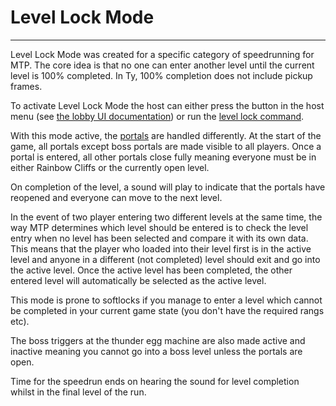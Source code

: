 # Level Lock Mode

---

Level Lock Mode was created for a specific category of speedrunning for MTP. The core idea is that no one can enter another level until the current level is 100% completed. In Ty, 100% completion does not include pickup frames.

To activate Level Lock Mode the host can either press the button in the host menu (see [the lobby UI documentation](./LobbyUI.md)) or run the [level lock command](./Commands/LevelLock.md).

With this mode active, the [portals](./Syncing.md) are handled differently. At the start of the game, all portals except boss portals are made visible to all players. Once a portal is entered, all other portals close fully meaning everyone must be in either Rainbow Cliffs or the currently open level.

On completion of the level, a sound will play to indicate that the portals have reopened and everyone can move to the next level.

In the event of two player entering two different levels at the same time, the way MTP determines which level should be entered is to check the level entry when no level has been selected and compare it with its own data. This means that the player who loaded into their level first is in the active level and anyone in a different (not completed) level should exit and go into the active level. Once the active level has been completed, the other entered level will automatically be selected as the active level.

This mode is prone to softlocks if you manage to enter a level which cannot be completed in your current game state (you don't have the required rangs etc).

The boss triggers at the thunder egg machine are also made active and inactive meaning you cannot go into a boss level unless the portals are open.

Time for the speedrun ends on hearing the sound for level completion whilst in the final level of the run.
